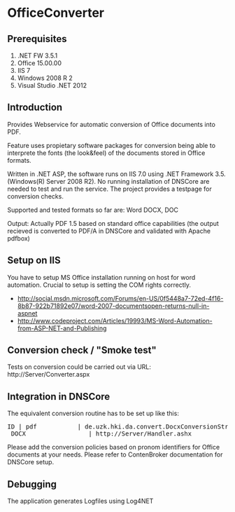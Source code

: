 OfficeConverter
===============

## Prerequisites

1. .NET FW 3.5.1
2. Office 15.00.00
3. IIS 7
4. Windows 2008 R 2
5. Visual Studio .NET 2012

## Introduction

Provides Webservice for automatic conversion of Office documents into PDF. 

Feature uses propietary software packages for conversion being able to 
interprete the fonts (the look&feel) of the documents stored in Office formats. 

Written in .NET ASP, the software runs on IIS 7.0 using .NET Framework 3.5. (Windows(R) Server 2008 R2). No running installation of DNSCore are needed to test and run the service. The project provides a testpage for conversion checks.  

Supported and tested formats so far are: 
Word DOCX, DOC

Output: 
Actually PDF 1.5 based on standard office capabilities (the output recieved is converted to PDF/A in DNSCore and validated with Apache pdfbox)

## Setup on IIS 

You have to setup MS Office installation running on host for word automation. Crucial to setup is setting the COM rights correctly. 
* http://social.msdn.microsoft.com/Forums/en-US/0f5448a7-72ed-4f16-8b87-922b71892e07/word-2007-documentsopen-returns-null-in-aspnet
* http://www.codeproject.com/Articles/19993/MS-Word-Automation-from-ASP-NET-and-Publishing

## Conversion check / "Smoke test"

Tests on conversion could be carried out via URL: http://Server/Converter.aspx 

## Integration in DNSCore 

The equivalent conversion routine has to be set up like this:
<pre>ID | pdf           | de.uzk.hki.da.convert.DocxConversionStrategy         | LZA
_DOCX                 | http://Server/Handler.ashx 
</pre>

Please add the conversion policies based on pronom identifiers for Office documents at your needs. Please refer to ContenBroker documentation for DNSCore setup. 

## Debugging 

The application generates Logfiles using Log4NET 

